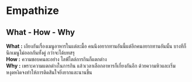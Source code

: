 # Empathize
## What - How - Why
**What :** เถียงกันเรื่องเมนูอาหารในแต่ละมื้อ คนนึงอยากทานอันนี้แต่อีกคนอยากทานอันนั้น บางทีก็นึกเมนูไม่ออกกันทั้งคู่ กว่าจะได้บทสรุ <br>
**How :** ความชอบคนละอย่าง ไลฟ์ไตล์การกินก็แตกต่าง <br>
**Why :** เพราะความแตกต่างในการกิน แล้วเวลาเลือกอาหารก็เกี่ยงกันอีก ด้วยความหิวและเริ่มหงุดหงิดจงทำให้การติดสินใจยิ่งยากและนานขึ้น <br>
